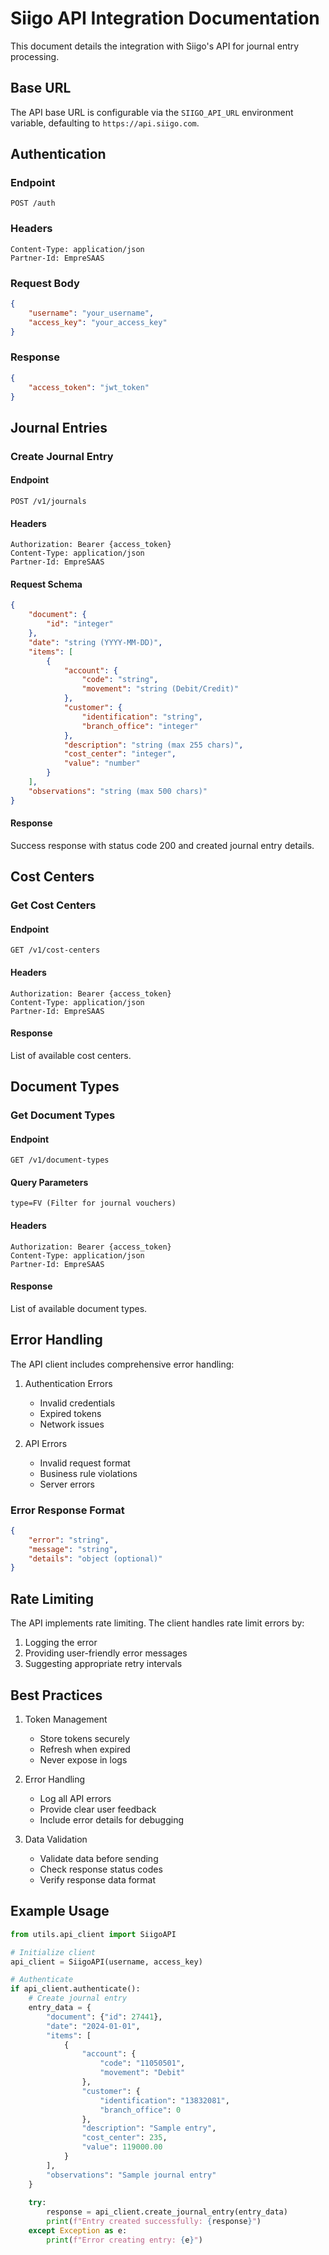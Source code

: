 # Siigo API Integration Documentation

This document details the integration with Siigo's API for journal entry processing.

## Base URL

The API base URL is configurable via the `SIIGO_API_URL` environment variable, defaulting to `https://api.siigo.com`.

## Authentication

### Endpoint
```
POST /auth
```

### Headers
```
Content-Type: application/json
Partner-Id: EmpreSAAS
```

### Request Body
```json
{
    "username": "your_username",
    "access_key": "your_access_key"
}
```

### Response
```json
{
    "access_token": "jwt_token"
}
```

## Journal Entries

### Create Journal Entry

#### Endpoint
```
POST /v1/journals
```

#### Headers
```
Authorization: Bearer {access_token}
Content-Type: application/json
Partner-Id: EmpreSAAS
```

#### Request Schema
```json
{
    "document": {
        "id": "integer"
    },
    "date": "string (YYYY-MM-DD)",
    "items": [
        {
            "account": {
                "code": "string",
                "movement": "string (Debit/Credit)"
            },
            "customer": {
                "identification": "string",
                "branch_office": "integer"
            },
            "description": "string (max 255 chars)",
            "cost_center": "integer",
            "value": "number"
        }
    ],
    "observations": "string (max 500 chars)"
}
```

#### Response
Success response with status code 200 and created journal entry details.

## Cost Centers

### Get Cost Centers

#### Endpoint
```
GET /v1/cost-centers
```

#### Headers
```
Authorization: Bearer {access_token}
Content-Type: application/json
Partner-Id: EmpreSAAS
```

#### Response
List of available cost centers.

## Document Types

### Get Document Types

#### Endpoint
```
GET /v1/document-types
```

#### Query Parameters
```
type=FV (Filter for journal vouchers)
```

#### Headers
```
Authorization: Bearer {access_token}
Content-Type: application/json
Partner-Id: EmpreSAAS
```

#### Response
List of available document types.

## Error Handling

The API client includes comprehensive error handling:

1. Authentication Errors
   - Invalid credentials
   - Expired tokens
   - Network issues

2. API Errors
   - Invalid request format
   - Business rule violations
   - Server errors

### Error Response Format
```json
{
    "error": "string",
    "message": "string",
    "details": "object (optional)"
}
```

## Rate Limiting

The API implements rate limiting. The client handles rate limit errors by:
1. Logging the error
2. Providing user-friendly error messages
3. Suggesting appropriate retry intervals

## Best Practices

1. Token Management
   - Store tokens securely
   - Refresh when expired
   - Never expose in logs

2. Error Handling
   - Log all API errors
   - Provide clear user feedback
   - Include error details for debugging

3. Data Validation
   - Validate data before sending
   - Check response status codes
   - Verify response data format

## Example Usage

```python
from utils.api_client import SiigoAPI

# Initialize client
api_client = SiigoAPI(username, access_key)

# Authenticate
if api_client.authenticate():
    # Create journal entry
    entry_data = {
        "document": {"id": 27441},
        "date": "2024-01-01",
        "items": [
            {
                "account": {
                    "code": "11050501",
                    "movement": "Debit"
                },
                "customer": {
                    "identification": "13832081",
                    "branch_office": 0
                },
                "description": "Sample entry",
                "cost_center": 235,
                "value": 119000.00
            }
        ],
        "observations": "Sample journal entry"
    }
    
    try:
        response = api_client.create_journal_entry(entry_data)
        print(f"Entry created successfully: {response}")
    except Exception as e:
        print(f"Error creating entry: {e}")
```
